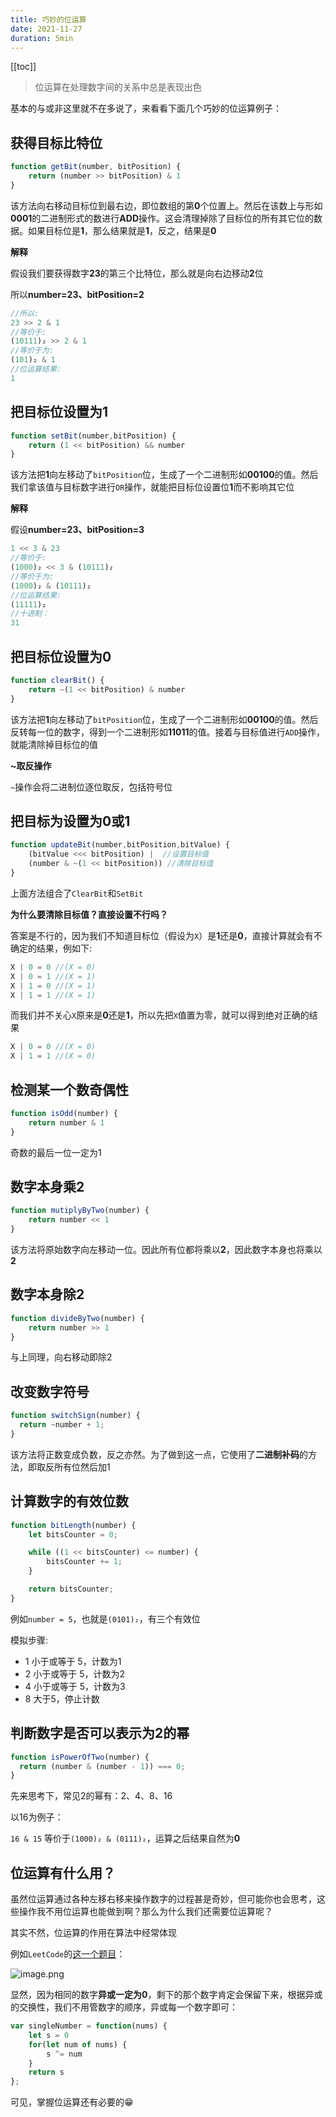 ```yaml
---
title: 巧妙的位运算
date: 2021-11-27
duration: 5min
---
```


[[toc]]

>位运算在处理数字间的关系中总是表现出色

基本的与或非这里就不在多说了，来看看下面几个巧妙的位运算例子：

## 获得目标比特位

```javascript
function getBit(number, bitPosition) {
    return (number >> bitPosition) & 1
}
```
该方法向右移动目标位到最右边，即位数组的第**0**个位置上。然后在该数上与形如**0001**的二进制形式的数进行**ADD**操作。这会清理掉除了目标位的所有其它位的数据。如果目标位是**1**，那么结果就是**1**，反之，结果是**0**

**解释**

假设我们要获得数字**23**的第三个比特位，那么就是向右边移动**2**位

所以**number=23、bitPosition=2**

```js
//所以:
23 >> 2 & 1
//等价于:
(10111)₂ >> 2 & 1
//等价于为:
(101)₂ & 1
//位运算结果:
1
```
## 把目标位设置为1

```js
function setBit(number,bitPosition) {
    return (1 << bitPosition) && number
}
```
该方法把**1**向左移动了`bitPosition`位，生成了一个二进制形如**00100**的值。然后我们拿该值与目标数字进行`OR`操作，就能把目标位设置位**1**而不影响其它位

**解释**

假设**number=23、bitPosition=3**

```js
1 << 3 & 23
//等价于:
(1000)₂ << 3 & (10111)₂
//等价于为:
(1000)₂ & (10111)₂
//位运算结果:
(11111)₂
//十进制：
31
```

## 把目标位设置为0

```js
function clearBit() {
    return ~(1 << bitPosition) & number
}
```
该方法把**1**向左移动了`bitPosition`位，生成了一个二进制形如**00100**的值。然后反转每一位的数字，得到一个二进制形如**11011**的值。接着与目标值进行`ADD`操作，就能清除掉目标位的值

**~取反操作**

`~`操作会将二进制位逐位取反，包括符号位

## 把目标为设置为0或1

```js
function updateBit(number,bitPosition,bitValue) {
    (bitValue <<< bitPosition) |  //设置目标值
    (number & ~(1 << bitPosition)) //清除目标值
}
```

上面方法组合了`ClearBit`和`SetBit`

**为什么要清除目标值？直接设置不行吗？**

答案是不行的，因为我们不知道目标位（假设为`X`）是**1**还是**0**，直接计算就会有不确定的结果，例如下:
```js
X | 0 = 0 //(X = 0)
X | 0 = 1 //(X = 1)
X | 1 = 0 //(X = 1)
X | 1 = 1 //(X = 1)
```
而我们并不关心`X`原来是**0**还是**1**，所以先把`X`值置为零，就可以得到绝对正确的结果
```js
X | 0 = 0 //(X = 0)
X | 1 = 1 //(X = 0)
```

## 检测某一个数奇偶性
```js
function isOdd(number) {
    return number & 1
}
```
奇数的最后一位一定为1

## 数字本身乘2
```js
function mutiplyByTwo(number) {
    return number << 1
}
```

该方法将原始数字向左移动一位。因此所有位都将乘以**2**，因此数字本身也将乘以**2**

## 数字本身除2
```js
function divideByTwo(number) {
    return number >> 1
}
```

与上同理，向右移动即除2

## 改变数字符号
```js
function switchSign(number) {
  return ~number + 1;
}
```
该方法将正数变成负数，反之亦然。为了做到这一点，它使用了**二进制补码**的方法，即取反所有位然后加1

## 计算数字的有效位数
```js
function bitLength(number) {
    let bitsCounter = 0;

    while ((1 << bitsCounter) <= number) {
        bitsCounter += 1;
    }

    return bitsCounter;
}
```
例如`number = 5`，也就是`(0101)₂`，有三个有效位

模拟步骤:
* 1 小于或等于 5，计数为1
* 2 小于或等于 5，计数为2
* 4 小于或等于 5，计数为3
* 8 大于5，停止计数

## 判断数字是否可以表示为2的幂
```js
function isPowerOfTwo(number) {
  return (number & (number - 1)) === 0;
}
```
先来思考下，常见2的幂有：2、4、8、16

以16为例子：

`16 & 15` 等价于`(1000)₂ & (0111)₂`，运算之后结果自然为**0**

## 位运算有什么用？

虽然位运算通过各种左移右移来操作数字的过程甚是奇妙，但可能你也会思考，这些操作我不用位运算也能做到啊？那么为什么我们还需要位运算呢？

其实不然，位运算的作用在算法中经常体现

例如`LeetCode`的[这一个题目](https://leetcode-cn.com/problems/single-number/)：


![image.png](https://p1-juejin.byteimg.com/tos-cn-i-k3u1fbpfcp/d98aee61d84c45059c46291050fdb514~tplv-k3u1fbpfcp-watermark.image?)

显然，因为相同的数字**异或一定为0**，剩下的那个数字肯定会保留下来，根据异或的交换性，我们不用管数字的顺序，异或每一个数字即可：

```js
var singleNumber = function(nums) {
    let s = 0
    for(let num of nums) {
        s ^= num
    }
    return s
};
```

可见，掌握位运算还有必要的😁